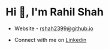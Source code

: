 # Hi 👋, I'm Rahil Shah

- Website - [rshah2399@github.io](https://rshah2399.github.io)

- Connect with me on [Linkedin](https://www.linkedin.com/in/rahil-shah2399/)